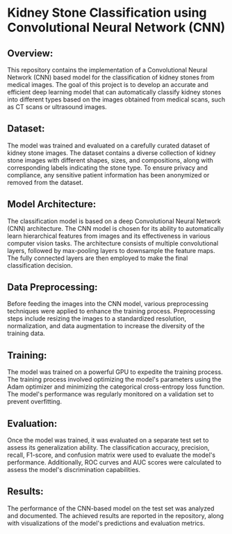 # Kidney Stone Classification using Convolutional Neural Network (CNN)

## Overview:
This repository contains the implementation of a Convolutional Neural Network (CNN) based model for the classification of kidney stones from medical images. The goal of this project is to develop an accurate and efficient deep learning model that can automatically classify kidney stones into different types based on the images obtained from medical scans, such as CT scans or ultrasound images.

## Dataset:
The model was trained and evaluated on a carefully curated dataset of kidney stone images. The dataset contains a diverse collection of kidney stone images with different shapes, sizes, and compositions, along with corresponding labels indicating the stone type. To ensure privacy and compliance, any sensitive patient information has been anonymized or removed from the dataset.

## Model Architecture:
The classification model is based on a deep Convolutional Neural Network (CNN) architecture. The CNN model is chosen for its ability to automatically learn hierarchical features from images and its effectiveness in various computer vision tasks. The architecture consists of multiple convolutional layers, followed by max-pooling layers to downsample the feature maps. The fully connected layers are then employed to make the final classification decision.

## Data Preprocessing:
Before feeding the images into the CNN model, various preprocessing techniques were applied to enhance the training process. Preprocessing steps include resizing the images to a standardized resolution, normalization, and data augmentation to increase the diversity of the training data.

## Training:
The model was trained on a powerful GPU to expedite the training process. The training process involved optimizing the model's parameters using the Adam optimizer and minimizing the categorical cross-entropy loss function. The model's performance was regularly monitored on a validation set to prevent overfitting.

## Evaluation:
Once the model was trained, it was evaluated on a separate test set to assess its generalization ability. The classification accuracy, precision, recall, F1-score, and confusion matrix were used to evaluate the model's performance. Additionally, ROC curves and AUC scores were calculated to assess the model's discrimination capabilities.

## Results:
The performance of the CNN-based model on the test set was analyzed and documented. The achieved results are reported in the repository, along with visualizations of the model's predictions and evaluation metrics.


